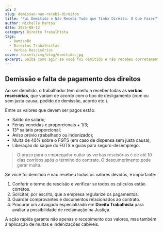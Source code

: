```yaml
---
id: 2
slug: demissao-nao-recebi-direitos
title: "Fui Demitido e Não Recebi Tudo que Tinha Direito. O Que Fazer?"
author: Michelle Dantas
date: 2025-08-12
category: Direito Trabalhista
tags:
  - Demissão
  - Direitos Trabalhistas
  - Verbas Rescisórias
cover: /assets/img/blog/demitido.jpg
excerpt: Saiba como agir se você foi demitido e não recebeu corretamente as verbas rescisórias a que tem direito.
---
```


## Demissão e falta de pagamento dos direitos

Ao ser demitido, o trabalhador tem direito a receber todas as **verbas rescisórias**, que variam de acordo com o tipo de desligamento (com ou sem justa causa, pedido de demissão, acordo etc.).  

Entre os valores que devem ser pagos estão:

- Saldo de salário;  
- Férias vencidas e proporcionais + 1/3;  
- 13º salário proporcional;  
- Aviso prévio (trabalhado ou indenizado);  
- Multa de 40% sobre o FGTS (em caso de dispensa sem justa causa);  
- Liberação do saque do FGTS e guias para seguro-desemprego.  

> O prazo para o empregador quitar as verbas rescisórias é de até 10 dias corridos após o término do contrato. O descumprimento pode gerar multa.

Se você foi demitido e não recebeu todos os valores devidos, é importante:

1. Conferir o termo de rescisão e verificar se todos os cálculos estão corretos.  
2. Solicitar, por escrito, que a empresa regularize os pagamentos.  
3. Guardar comprovantes e documentos relacionados ao contrato.  
4. Procurar um advogado especializado em **Direito Trabalhista** para avaliar a possibilidade de reclamação na Justiça.  

A ação rápida garante não apenas o recebimento dos valores, mas também a aplicação de multas e indenizações cabíveis.
